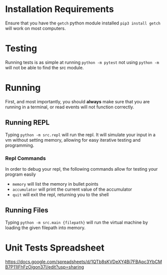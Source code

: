 # Installation Requirements
Ensure that you have the `getch` python module installed `pip3 install getch` will work on most computers.
# Testing
Running tests is as simple at running `python -m pytest` not using `python -m` will not be able to find the src module.

# Running
First, and most importantly, you should **always** make sure that you are running in a terminal, or read events will not
function correctly.
## Running REPL
Typing `python -m src.repl` will run the repl. It will simulate your input in a vm without setting memory, allowing for
easy iterative testing and programming.

### Repl Commands
In order to debug your repl, the following commands allow for testing your program easily
- `memory` will list the memory in bullet points
- `accumulator` will print the current value of the accumulator
- `quit` will exit the repl, returning you to the shell
## Running Files
Typing `python -m src.main {filepath}` will run the virtual machine by loading the given filepath into memory.

# Unit Tests Spreadsheet
https://docs.google.com/spreadsheets/d/1QTb8sKVDeXY4Bi7FBApc3YbCMB7P11IFhFzOigon37I/edit?usp=sharing